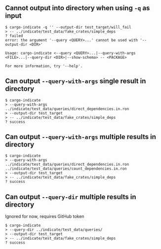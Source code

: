 ## Cannot output into directory when using `-q` as input
```console
$ cargo-indicate -q '' --output-dir test_target/will_fail
> -- ../indicate/test_data/fake_crates/simple_deps
? failed
error: the argument '--query <QUERY>...' cannot be used with '--output-dir <DIR>'

Usage: cargo-indicate <--query <QUERY>...|--query-with-args <FILE>...|--query-dir <DIR>|--show-schema> -- <PACKAGE>

For more information, try '--help'.

```

## Can output `--query-with-args` single result in directory
```console
$ cargo-indicate
> --query-with-args ../indicate/test_data/queries/direct_dependencies.in.ron
> --output-dir test_target
> -- ../indicate/test_data/fake_crates/simple_deps
? success
```

## Can output `--query-with-args` multiple results in directory

```console
$ cargo-indicate
> --query-with-args ../indicate/test_data/queries/direct_dependencies.in.ron ../indicate/test_data/queries/count_dependencies.in.ron
> --output-dir test_target
> -- ../indicate/test_data/fake_crates/simple_deps
? success
```

## Can output `--query-dir` multiple results in directory

Ignored for now, requires GitHub token

```ignore
$ cargo-indicate
> --query-dir ../indicate/test_data/queries/
> --output-dir test_target
> -- ../indicate/test_data/fake_crates/simple_deps
? success
```
